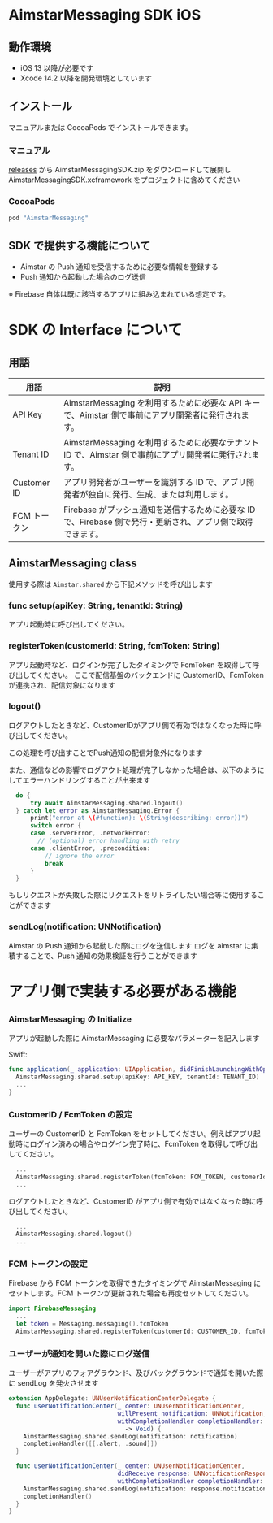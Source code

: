 # AimstarMessaging SDK iOS

## 動作環境

- iOS 13 以降が必要です
- Xcode 14.2 以降を開発環境としています

## インストール

マニュアルまたは CocoaPods でインストールできます。

### マニュアル

[releases](releases) から AimstarMessagingSDK.zip をダウンロードして展開し AimstarMessagingSDK.xcframework をプロジェクトに含めてください

### CocoaPods

```ruby
pod "AimstarMessaging"
```

## SDK で提供する機能について

- Aimstar の Push 通知を受信するために必要な情報を登録する
- Push 通知から起動した場合のログ送信

※ Firebase 自体は既に該当するアプリに組み込まれている想定です。

# SDK の Interface について

## 用語

| 用語         | 説明                                                                                                       |
| ------------ | ---------------------------------------------------------------------------------------------------------- |
| API Key      | AimstarMessaging を利用するために必要な API キーで、Aimstar 側で事前にアプリ開発者に発行されます。         |
| Tenant ID    | AimstarMessaging を利用するために必要なテナント ID で、Aimstar 側で事前にアプリ開発者に発行されます。      |
| Customer ID  | アプリ開発者がユーザーを識別する ID で、アプリ開発者が独自に発行、生成、または利用します。                 |
| FCM トークン | Firebase がプッシュ通知を送信するために必要な ID で、Firebase 側で発行・更新され、アプリ側で取得できます。 |

## AimstarMessaging class

使用する際は `Aimstar.shared` から下記メソッドを呼び出します

### func setup(apiKey: String, tenantId: String)

アプリ起動時に呼び出してください。

### registerToken(customerId: String, fcmToken: String)

アプリ起動時など、ログインが完了したタイミングで FcmToken を取得して呼び出してください。 ここで配信基盤のバックエンドに CustomerID、FcmToken が連携され、配信対象になります


### logout()  
ログアウトしたときなど、CustomerIDがアプリ側で有効ではなくなった時に呼び出してください。

この処理を呼び出すことでPush通知の配信対象外になります

また、通信などの影響でログアウト処理が完了しなかった場合は、以下のようにしてエラーハンドリングすることが出来ます

```swift
  do {
      try await AimstarMessaging.shared.logout()
  } catch let error as AimstarMessaging.Error {
      print("error at \(#function): \(String(describing: error))")
      switch error {
      case .serverError, .networkError:
        // (optional) error handling with retry
      case .clientError, .precondition:
          // ignore the error
          break
      }
  }
```

もしリクエストが失敗した際にリクエストをリトライしたい場合等に使用することができます



### sendLog(notification: UNNotification)

Aimstar の Push 通知から起動した際にログを送信します
ログを aimstar に集積することで、Push 通知の効果検証を行うことができます

# アプリ側で実装する必要がある機能

### AimstarMessaging の Initialize

アプリが起動した際に AimstarMessaging に必要なパラメーターを記入します

Swift:

```swift
func application(_ application: UIApplication, didFinishLaunchingWithOptions launchOptions: [UIApplicationLaunchOptionsKey: Any]?) -> Bool {
  AimstarMessaging.shared.setup(apiKey: API_KEY, tenantId: TENANT_ID)
  ...
}
```

### CustomerID / FcmToken の設定

ユーザーの CustomerID と FcmToken をセットしてください。例えばアプリ起動時にログイン済みの場合やログイン完了時に、FcmToken を取得して呼び出してください。

```swift
  ...
  AimstarMessaging.shared.registerToken(fcmToken: FCM_TOKEN, customerId: CUSTOMER_ID)
  ...
```

ログアウトしたときなど、CustomerID がアプリ側で有効ではなくなった時に呼び出してください。

```swift
  ...
  AimstarMessaging.shared.logout()
  ...
```

### FCM トークンの設定

Firebase から FCM トークンを取得できたタイミングで AimstarMessaging にセットします。FCM トークンが更新された場合も再度セットしてください。

```swift
import FirebaseMessaging
  ...
  let token = Messaging.messaging().fcmToken
  AimstarMessaging.shared.registerToken(customerId: CUSTOMER_ID, fcmToken: FCM_TOKEN)
```

### ユーザーが通知を開いた際にログ送信

ユーザーがアプリのフォアグラウンド、及びバックグラウンドで通知を開いた際に sendLog を発火させます

```swift
extension AppDelegate: UNUserNotificationCenterDelegate {
  func userNotificationCenter(_ center: UNUserNotificationCenter,
                              willPresent notification: UNNotification,
                              withCompletionHandler completionHandler: @escaping (UNNotificationPresentationOptions)
                                -> Void) {
    AimstarMessaging.shared.sendLog(notification: notification)
    completionHandler([[.alert, .sound]])
  }

  func userNotificationCenter(_ center: UNUserNotificationCenter,
                              didReceive response: UNNotificationResponse,
                              withCompletionHandler completionHandler: @escaping () -> Void) {
    AimstarMessaging.shared.sendLog(notification: response.notification)
    completionHandler()
  }
}

```

